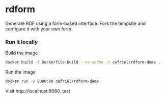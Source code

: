 # rdform

Generate RDF using a form-based interface.
Fork the template and configure it with your own form.

### Run it locally

Build the image
```sh
docker build -f Dockerfile-build --no-cache -t cefriel/rdform-demo .
```

Run the image
```sh
docker run -p 8080:80 cefriel/rdform-demo
```

Visit http://localhost:8080.
test
